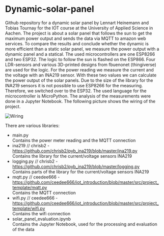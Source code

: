 # Dynamic-solar-panel
Github repository for a dynamic solar panel by Lennart Heinemann and Tobias Tournay for the IOT course at the University of Applied Science in Aachen.
The project is about a solar panel that follows the sun to get the maximum power output and sends the data via MQTT to amazon web services. To compare the results and conclude whether the dynamic is more efficient than a static solar panel, we measure the power output with a dynamic panel and a statical.
The used microcontrollers are one ESP8266 and two ESP32.
The logic to follow the sun is flashed on the ESP866. Four LDR-sensors and various 3D-printed designs from fbuenonet (thingiverse) are used for the logic.
For the power reading we measure the current and the voltage with an INA219 sensor. With these two values we can calculate the power output of the solar panels. Due to the size of the library for the INA219 sensors it is not possible to use ESP8266 for the measuring. Therefore, we switched over to the ESP32.
The used language for the microcontroller is MicroPython. The analysis of the measurements were done in a Jupyter Notebook. 
The following picture shows the wiring of the project.


![Wiring](https://user-images.githubusercontent.com/107534143/174503322-31b13158-e065-44cd-bc27-50133b7c3a6f.png)

There are various libraries:
- main.py <br />
  Contains the power meter reading and the MQTT connection
- ina219 // chrisb2 - https://github.com/chrisb2/pyb_ina219/blob/master/ina219.py <br />
  Contains the library for the current/voltage sensors INA219
- logging.py // chrisb2 -https://github.com/chrisb2/pyb_ina219/blob/master/logging.py <br />
  Contains parts of the library for the current/voltage sensors INA219
- mqtt.py // ceedee666 - https://github.com/ceedee666/iot_introduction/blob/master/src/project_template/mqtt.py <br />
  Contains the MQTT connection
- wifi.py // ceedee666 - https://github.com/ceedee666/iot_introduction/blob/master/src/project_template/wifi.py <br />
  Contains the wifi connection
 - solar_panel_evaluation.ipynb <br />
   Contains the Jupyter Notebook, used for the processing and evaluation of the data




